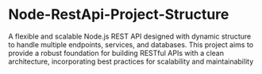 # Node-RestApi-Project-Structure
 A flexible and scalable Node.js REST API designed with dynamic structure to handle multiple endpoints, services, and databases. This project aims to provide a robust foundation for building RESTful APIs with a clean architecture, incorporating best practices for scalability and maintainability
